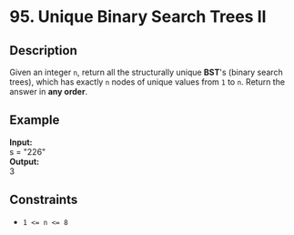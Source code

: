 # 95. Unique Binary Search Trees II

## Description

Given an integer `n`, return all the structurally unique **BST**'s (binary search trees), which has exactly `n` nodes of unique values from `1` to `n`. Return the answer in **any order**.

## Example

**Input:**
<br>
s = "226"
<br>
**Output:**
<br>
3

## Constraints

- `1 <= n <= 8`
